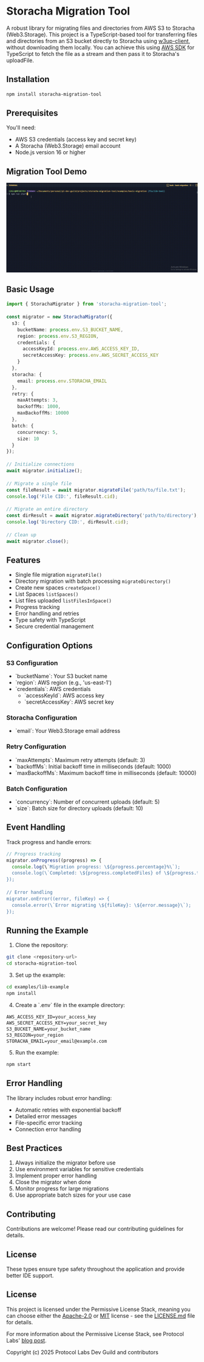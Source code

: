 # Storacha Migration Tool

A robust library for migrating files and directories from AWS S3 to Storacha (Web3.Storage).
This project is a TypeScript-based tool for transferring files and directories from an S3 bucket directly to Storacha using [w3up-client](https://docs.storacha.network/w3up-client/), without downloading them locally. You can achieve this using [AWS SDK](https://github.com/aws/aws-sdk-js-v3) for TypeScript to fetch the file as a stream and then pass it to Storacha's uploadFile.

## Installation

```bash
npm install storacha-migration-tool
```

## Prerequisites

You'll need:
- AWS S3 credentials (access key and secret key)
- A Storacha (Web3.Storage) email account
- Node.js version 16 or higher

## Migration Tool Demo

![Demo](tool-demo.gif)


## Basic Usage

```typescript
import { StorachaMigrator } from 'storacha-migration-tool';

const migrator = new StorachaMigrator({
  s3: {
    bucketName: process.env.S3_BUCKET_NAME,
    region: process.env.S3_REGION,
    credentials: {
      accessKeyId: process.env.AWS_ACCESS_KEY_ID,
      secretAccessKey: process.env.AWS_SECRET_ACCESS_KEY
    }
  },
  storacha: {
    email: process.env.STORACHA_EMAIL
  },
  retry: {
    maxAttempts: 3,
    backoffMs: 1000,
    maxBackoffMs: 10000
  },
  batch: {
    concurrency: 5,
    size: 10
  }
});

// Initialize connections
await migrator.initialize();

// Migrate a single file
const fileResult = await migrator.migrateFile('path/to/file.txt');
console.log('File CID:', fileResult.cid);

// Migrate an entire directory
const dirResult = await migrator.migrateDirectory('path/to/directory');
console.log('Directory CID:', dirResult.cid);

// Clean up
await migrator.close();
```

## Features

- Single file migration `migrateFile()`
- Directory migration with batch processing `migrateDirectory()`
- Create new spaces `createSpace()`
- List Spaces `listSpaces()`
- List files uploaded `listFilesInSpace()`
- Progress tracking
- Error handling and retries
- Type safety with TypeScript
- Secure credential management

## Configuration Options

### S3 Configuration
- \`bucketName\`: Your S3 bucket name
- \`region\`: AWS region (e.g., 'us-east-1')
- \`credentials\`: AWS credentials
  - \`accessKeyId\`: AWS access key
  - \`secretAccessKey\`: AWS secret key

### Storacha Configuration
- \`email\`: Your Web3.Storage email address

### Retry Configuration
- \`maxAttempts\`: Maximum retry attempts (default: 3)
- \`backoffMs\`: Initial backoff time in milliseconds (default: 1000)
- \`maxBackoffMs\`: Maximum backoff time in milliseconds (default: 10000)

### Batch Configuration
- \`concurrency\`: Number of concurrent uploads (default: 5)
- \`size\`: Batch size for directory uploads (default: 10)

## Event Handling

Track progress and handle errors:

```typescript
// Progress tracking
migrator.onProgress((progress) => {
  console.log(\`Migration progress: \${progress.percentage}%\`);
  console.log(\`Completed: \${progress.completedFiles} of \${progress.totalFiles}\`);
});

// Error handling
migrator.onError((error, fileKey) => {
  console.error(\`Error migrating \${fileKey}: \${error.message}\`);
});
```

## Running the Example

1. Clone the repository:
```bash
git clone <repository-url>
cd storacha-migration-tool
```

3. Set up the example:
```bash
cd examples/lib-example
npm install
```

4. Create a \`.env\` file in the example directory:
```env
AWS_ACCESS_KEY_ID=your_access_key
AWS_SECRET_ACCESS_KEY=your_secret_key
S3_BUCKET_NAME=your_bucket_name
S3_REGION=your_region
STORACHA_EMAIL=your_email@example.com
```

5. Run the example:
```bash
npm start
```

## Error Handling

The library includes robust error handling:
- Automatic retries with exponential backoff
- Detailed error messages
- File-specific error tracking
- Connection error handling

## Best Practices

1. Always initialize the migrator before use
2. Use environment variables for sensitive credentials
3. Implement proper error handling
4. Close the migrator when done
5. Monitor progress for large migrations
6. Use appropriate batch sizes for your use case

## Contributing

Contributions are welcome! Please read our contributing guidelines for details.

## License

These types ensure type safety throughout the application and provide better IDE support.

## License

This project is licensed under the Permissive License Stack, meaning you can choose either the [Apache-2.0](https://www.apache.org/licenses/LICENSE-2.0) or [MIT](https://opensource.org/licenses/MIT) license - see the [LICENSE.md](LICENSE.md) file for details.

For more information about the Permissive License Stack, see Protocol Labs' [blog post](https://protocol.ai/blog/announcing-the-permissive-license-stack/).

Copyright (c) 2025 Protocol Labs Dev Guild and contributors

